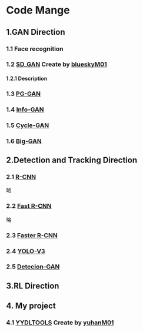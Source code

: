 # Code Mange
## 1.GAN Direction
### 1.1 Face recognition



### 1.2 [SD_GAN](https://github.com/blueskyM01/SD_GAN_Tensorflow) Create by [blueskyM01](https://github.com/blueskyM01)
#### 1.2.1 Description

### 1.3 [PG-GAN]()




### 1.4 [Info-GAN]()


### 1.5 [Cycle-GAN]()


### 1.6 [Big-GAN]()


## 2.Detection and Tracking Direction
### 2.1 [R-CNN]()
略


### 2.2 [Fast R-CNN]()
略

### 2.3 [Faster R-CNN]()


### 2.4 [YOLO-V3](https://github.com/wizyoung/YOLOv3_TensorFlow)


### 2.5 [Detecion-GAN]()


## 3.RL Direction



## 4. My project
### 4.1 [YYDLTOOLS](https://github.com/yuhanM01/Qt-demo) Create by [yuhanM01](https://github.com/yuhanM01)
